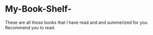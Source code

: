 # My-Book-Shelf-
These are all those books that I have read and and summerized for you. Recommend you to read. 
